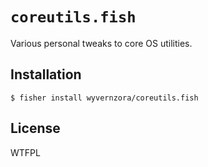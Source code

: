 # `coreutils.fish`
Various personal tweaks to core OS utilities.

## Installation
```
$ fisher install wyvernzora/coreutils.fish
```

## License 
WTFPL

